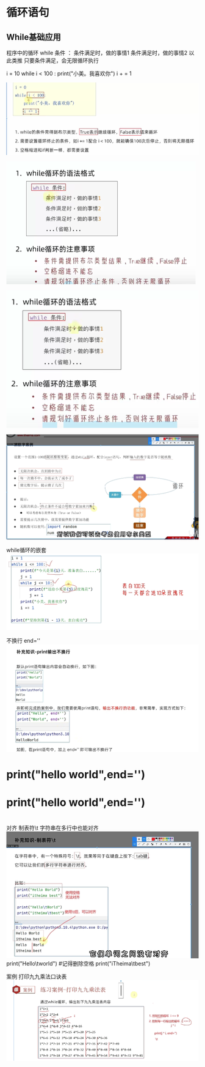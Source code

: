 # 循环语句
## While基础应用
<p>
程序中的循环
while 条件 ：
    条件满足时，做的事情1
    条件满足时，做的事情2
以此类推
只要条件满足，会无限循环执行
</p>

<p>

i = 10
while i < 100 :
print("小美。我喜欢你")
i + = 1


</p>

![img_1.png](img/img_1.png)

![img_2.png](img/img_2.png)


![img_3.png](img/img_3.png)

<img alt="img_4.png" src="img/img_4.png"/>


while循环的嵌套
![img.png](img.png)

不换行 end=''
![img_1.png](img_1.png)

# print("hello world",end='')
# print("hello world",end='')
#


对齐 制表符\t
字符串在多行中也能对齐
![img_2.png](img_2.png)
print("Hello\tworld") #记得删除空格
print("iTheima\tbest")


案例 打印九九乘法口诀表
![img_3.png](img_3.png)